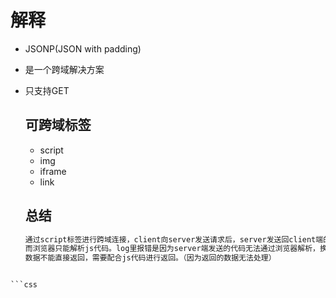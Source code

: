 # 解释
- JSONP(JSON with padding)
- 是一个跨域解决方案
- 只支持GET
  
  ## 可跨域标签
  - script
  - img
  - iframe
  - link
  ## 总结
  ``` css
  通过script标签进行跨域连接，client向server发送请求后，server发送回client端的数据会经过浏览器解析。
  而浏览器只能解析js代码。log里报错是因为server端发送的代码无法通过浏览器解析，换句话说server端发送的不是js代码(不是标准js代码)。
  数据不能直接返回，需要配合js代码进行返回。（因为返回的数据无法处理）
```

```css
  
```